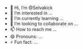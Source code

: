 - 👋 Hi, I’m @Selvakick
- 👀 I’m interested in ...
- 🌱 I’m currently learning ...
- 💞️ I’m looking to collaborate on ...
- 📫 How to reach me ...
- 😄 Pronouns: ...
- ⚡ Fun fact: ...

<!---
Selvakick/Selvakick is a ✨ special ✨ repository because its `README.md` (this file) appears on your GitHub profile.
You can click the Preview link to take a look at your changes.
--->
